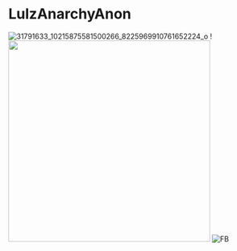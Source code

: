 # LulzAnarchyAnon

![31791633_10215875581500266_8225969910761652224_o](https://user-images.githubusercontent.com/104794704/168182531-6f81304a-0ccb-4b12-965d-cf58da721764.jpg)
!<img src="https://github-readme-stats.vercel.app/api?username=LulzAnarchyAnon&show_icons=true&theme=ADD_THEME_HERE" width="400">
![FB](https://user-images.githubusercontent.com/104794704/168188689-285bc50b-b199-4d37-9f03-b99d02e0f614.jpg)
